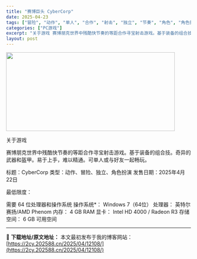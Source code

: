 ```yaml
---
title: "赛博巨头 CyberCorp"
date: 2025-04-23
tags: ["冒险", "动作", "单人", "合作", "射击", "独立", "节奏", "角色", "角色扮演", "赛博朋克"]
categories: ["PC游戏"]
excerpt: "关于游戏 赛博朋克世界中残酷快节奏的等距合作寻宝射击游戏。基于装备的组合技。奇异的武器和盔甲。易于上手，难以精通。可单人或与好友一起畅玩。 标题：Cyber​​Corp 类型：动作、冒险、独立、角色扮演 发售日期：2025年4月22日 最低限度： 需要 64 位处理器和操作系统 操作系统*： Win&hellip;"
layout: post
---
```


<img class="aligncenter size-full wp-image-12105" src="https://2cy.202588.cn/wp-content/uploads/2025/04/2025042315115783.webp" alt="" width="460" height="215" />

关于游戏

赛博朋克世界中残酷快节奏的等距合作寻宝射击游戏。基于装备的组合技。奇异的武器和盔甲。易于上手，难以精通。可单人或与好友一起畅玩。

标题：Cyber​​Corp
类型：动作、冒险、独立、角色扮演
发售日期：2025年4月22日

最低限度：

需要 64 位处理器和操作系统
操作系统*： Windows 7（64位）
处理器： 英特尔赛扬/AMD Phenom
内存： 4 GB RAM
显卡： Intel HD 4000 / Radeon R3
存储空间： 6 GB 可用空间

---
📖 **下载地址/原文地址：** 本文最初发布于我的博客网站：[https://2cy.202588.cn/2025/04/12108/](https://2cy.202588.cn/2025/04/12108/)
